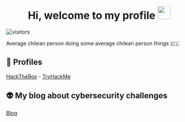<h1 align="center"><b>Hi, welcome to my profile</b> <img src="https://media.giphy.com/media/hvRJCLFzcasrR4ia7z/giphy.gif" width="35"></h1>   


![visitors](https://visitor-badge.laobi.icu/badge?page_id=kaniehuest.kaniehuest)

Average chilean person doing some average chilean person things :chile: 
 
## 👀 Profiles
 
[HackTheBox](https://app.hackthebox.com/profile/420577) - [TryHackMe](https://tryhackme.com/p/l3pra)

## 👽 My blog about cybersecurity challenges

[Blog](https://kaniehuest.github.io/)
